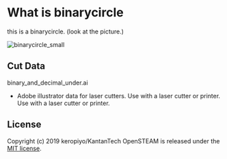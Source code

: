 # What is binarycircle
this is a binarycircle. (look at the picture.)  

![binarycircle_small](https://user-images.githubusercontent.com/3609473/65241925-c6f62500-db1f-11e9-9b7a-acdace5f2962.jpg)

## Cut Data
binary_and_decimal_under.ai
 * Adobe illustrator data for laser cutters. Use with a laser cutter or printer. Use with a laser cutter or printer.

## License
Copyright (c) 2019 keropiyo/KantanTech
OpenSTEAM is released under the [MIT license](https://opensource.org/licenses/mit-license.php).
